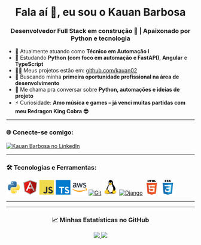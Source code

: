 <h1 align="center">Fala aí 👋, eu sou o Kauan Barbosa</h1>
<h3 align="center">Desenvolvedor Full Stack em construção 🚀 | Apaixonado por Python e tecnologia</h3>

- 🔭 Atualmente atuando como **Técnico em Automação I**
- 🌱 Estudando **Python (com foco em automação e FastAPI)**, **Angular** e **TypeScript**
- 👨‍💻 Meus projetos estão em: [github.com/kauan02](https://github.com/kauan02)
- 🎯 Buscando minha **primeira oportunidade profissional na área de desenvolvimento**
- 💬 Me chama pra conversar sobre **Python, automações e ideias de projeto**
- ⚡ Curiosidade: **Amo música e games – já venci muitas partidas com meu Redragon King Cobra 😎**

---

<h3 align="left">🌐 Conecte-se comigo:</h3>
<p align="left">
  <a href="https://linkedin.com/in/kauan-barbosa-5b8133268/" target="_blank">
    <img align="center" src="https://raw.githubusercontent.com/rahuldkjain/github-profile-readme-generator/master/src/images/icons/Social/linked-in-alt.svg" alt="Kauan Barbosa no LinkedIn" height="30" width="40" />
  </a>
</p>

---

<h3 align="left">🛠️ Tecnologias e Ferramentas:</h3>
<p align="left">
  <a href="https://www.python.org" target="_blank"><img src="https://raw.githubusercontent.com/devicons/devicon/master/icons/python/python-original.svg" alt="Python" width="40" height="40"/></a>
  <a href="https://angular.io/" target="_blank"><img src="https://raw.githubusercontent.com/devicons/devicon/master/icons/angularjs/angularjs-original.svg" alt="Angular" width="40" height="40"/></a>
  <a href="https://www.javascript.com/" target="_blank"><img src="https://raw.githubusercontent.com/devicons/devicon/master/icons/javascript/javascript-original.svg" alt="JavaScript" width="40" height="40"/></a>
  <a href="https://www.typescriptlang.org/" target="_blank"><img src="https://raw.githubusercontent.com/devicons/devicon/master/icons/typescript/typescript-original.svg" alt="TypeScript" width="40" height="40"/></a>
  <a href="https://aws.amazon.com" target="_blank"><img src="https://raw.githubusercontent.com/devicons/devicon/master/icons/amazonwebservices/amazonwebservices-original-wordmark.svg" alt="AWS" width="40" height="40"/></a>
  <a href="https://git-scm.com/" target="_blank"><img src="https://www.vectorlogo.zone/logos/git-scm/git-scm-icon.svg" alt="Git" width="40" height="40"/></a>
  <a href="https://www.linux.org/" target="_blank"><img src="https://raw.githubusercontent.com/devicons/devicon/master/icons/linux/linux-original.svg" alt="Linux" width="40" height="40"/></a>
  <a href="https://www.djangoproject.com/" target="_blank"><img src="https://cdn.worldvectorlogo.com/logos/django.svg" alt="Django" width="40" height="40"/></a>
  <a href="https://www.w3.org/html/" target="_blank"><img src="https://raw.githubusercontent.com/devicons/devicon/master/icons/html5/html5-original-wordmark.svg" alt="HTML" width="40" height="40"/></a>
  <a href="https://www.w3schools.com/css/" target="_blank"><img src="https://raw.githubusercontent.com/devicons/devicon/master/icons/css3/css3-original-wordmark.svg" alt="CSS" width="40" height="40"/></a>
</p>

---

---

<h3 align="center">📈 Minhas Estatísticas no GitHub</h3>

<div align="center">
  <a href="https://github.com/kauan02">
    <img height="180em" src="https://github-readme-stats.vercel.app/api?username=kauan02&show_icons=true&theme=radical&include_all_commits=true&count_private=true"/>
    <img height="180em" src="https://github-readme-stats.vercel.app/api/top-langs/?username=kauan02&layout=compact&langs_count=7&theme=radical"/>
  </a>
</div>
